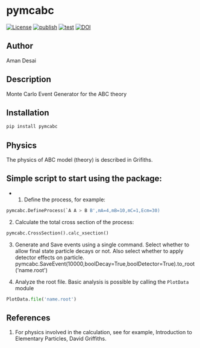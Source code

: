 # pymcabc

[![License](https://img.shields.io/github/license/amanmdesai/pymcabc)](https://github.com/amanmdesai/pymcabc/blob/master/LICENSE.txt)
[![publish](https://github.com/amanmdesai/pymcabc/actions/workflows/publish.yaml/badge.svg)](https://github.com/amanmdesai/pymcabc/actions/workflows/publish.yaml)
[![test](https://github.com/amanmdesai/pymcabc/actions/workflows/test.yaml/badge.svg)](https://github.com/amanmdesai/pymcabc/actions/workflows/test.yaml)
[![DOI](https://zenodo.org/badge/587987289.svg)](https://zenodo.org/badge/latestdoi/587987289)

## Author

Aman Desai


##  Description

Monte Carlo Event Generator for the ABC theory

## Installation
```bash
pip install pymcabc
```

## Physics
The physics of ABC model (theory) is described in Grifiths.

## Simple script to start using the package:

- 1. Define the process, for example:
```python
pymcabc.DefineProcess(`A A > B B',mA=4,mB=10,mC=1,Ecm=30)
```

2. Calculate the total cross section of the process:
```python
pymcabc.CrossSection().calc_xsection()
```

3. Generate and Save events using a single command. Select whether to allow final state particle decays or not. Also select whether to apply detector effects on particle.
pymcabc.SaveEvent(10000,boolDecay=True,boolDetector=True).to_root('name.root')


4. Analyze the root file. Basic analysis is possible by calling the `PlotData` module
```python
PlotData.file('name.root')
```

## References
1. For physics involved in the calculation, see for example, Introduction to Elementary Particles, David Griffiths.

